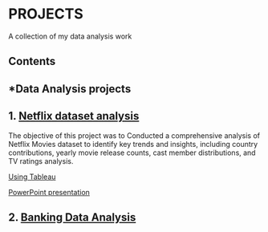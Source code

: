 # PROJECTS

A collection of my data analysis work

## Contents

## *Data Analysis projects

## 1. [Netflix dataset analysis](https://github.com/ROWLAND-DBA/PROJECTS/blob/main/NETFLIX_DATASET%20EDA.ipynb)

The objective of this project was to Conducted a comprehensive analysis of Netflix Movies dataset to identify key trends and insights, including country contributions, yearly movie release counts, cast member distributions, and TV ratings analysis.

[Using Tableau](https://public.tableau.com/app/profile/rowland.fedebagha3164/viz/NETFLIXDATASET_16960257560340/Dashboard1?publish=yes)

[PowerPoint presentation](https://github.com/ROWLAND-DBA/PROJECTS/blob/main/NETFLIX%20TABLEAU%20PRESENTATION.pptx)

## 2. [Banking Data Analysis]()
